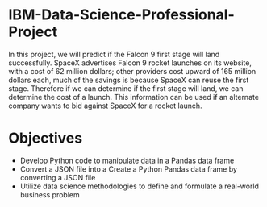 # IBM-Data-Science-Professional-Project
In this project, we will predict if the Falcon 9 first stage will land successfully. SpaceX advertises Falcon 9 rocket launches on its website, with a cost of 62 million dollars; 
other providers cost upward of 165 million dollars each, much of the savings is because SpaceX can reuse the first stage. Therefore if we can determine if the first stage will land,
we can determine the cost of a launch. This information can be used if an alternate company wants to bid against SpaceX for a rocket launch.

# Objectives
* Develop Python code to manipulate data in a Pandas data frame
* Convert a JSON file into a Create a Python Pandas data frame by converting a JSON file
* Utilize data science methodologies to define and formulate a real-world business problem
